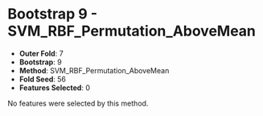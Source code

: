 # Bootstrap 9 - SVM_RBF_Permutation_AboveMean

- **Outer Fold**: 7
- **Bootstrap**: 9
- **Method**: SVM_RBF_Permutation_AboveMean
- **Fold Seed**: 56
- **Features Selected**: 0

No features were selected by this method.
